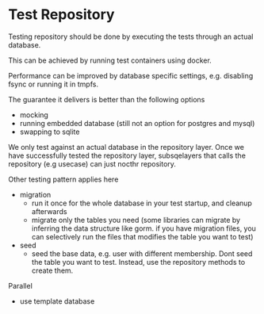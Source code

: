 # Test Repository

Testing repository should be done by executing the tests through an actual database.

This can be achieved by running test containers using docker.

Performance can be improved by database specific settings, e.g. disabling fsync or running it in tmpfs.


The guarantee it delivers is better than the following options
- mocking
- running embedded database (still not an option for postgres and mysql)
- swapping to sqlite

We only test against an actual database in the repository layer. Once we have successfully tested the repository layer, subsqelayers that calls the repository (e.g usecase) can just nocthr repository.

Other testing pattern applies here
- migration
  - run it once for the whole database in your test startup, and cleanup afterwards
  - migrate only the tables you need (some libraries can migrate by inferring the data structure like gorm. if you have migration files, you can selectively run the files that modifies the table you want to test)
- seed
  - seed the base data, e.g. user with different membership. Dont seed the table you want to test. Instead, use the repository methods to create them.
 
Parallel
- use template database
